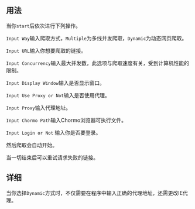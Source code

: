 ## 用法

当你`start`后依次进行下列操作。

`Input Way`输入爬取方式，`Multiple`为多线并发爬取，`Dynamic`为动态网页爬取。

`Input URL`输入你想要爬取的链接。

`Input Concurrency`输入最大并发数，此选项与爬取速度有关，受到计算机性能的限制。

`Input Display Window`输入是否显示窗口。

`Input Use Proxy or Not`输入是否使用代理。

`Input Proxy`输入代理地址。

`Input Chormo Path`输入Chormo浏览器可执行文件。

`Input Login or Not` 输入你是否要登录。

然后爬取会自动开始。

当一切结束后可以重试请求失败的链接。

## 详细

当你选择`Dynamic`方式时，不仅需要在程序中输入正确的代理地址，还需更改IE代理。

